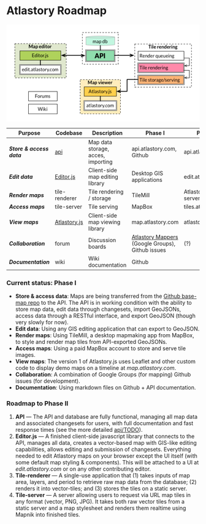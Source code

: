 # Atlastory Roadmap

![](./_img/Atlastory-Stack.png?raw=true)

| Purpose             | Codebase      | Description                        | Phase I                                          | Phase II                   |
|---------------------|---------------|------------------------------------|--------------------------------------------------|----------------------------|
| ***Store & access data*** | [api](https://github.com/atlastory/api)          | Map data storage, acces, importing | api.atlastory.com, Github                        | api.atlastory.com          |
| ***Edit data***           | [Editor.js](https://github.com/atlastory/Editor.js)     | Client-side map editing library    | Desktop GIS applications                         | edit.atlastory.com         |
| ***Render maps***         | tile-renderer | Tile rendering / storage           | TileMill                                         | Atlastory render server(s) |
| ***Access maps***         | tile-server   | Tile serving                       | MapBox                                           | tiles.atlastory.com        |
| ***View maps***           | [Atlastory.js](https://github.com/atlastory/Atlastory.js)  | Client-side map viewing library    | map.atlastory.com                                | atlastory.com              |
| ***Collaboration***       | forum         | Discussion boards                  | [Atlastory Mappers](http://forum.atlastory.com/) (Google Groups), Github issues | (?)                        |
| ***Documentation***       | wiki          | Wiki documentation                 | Github                                           |                            |

### Current status: Phase I

* **Store & access data**: Maps are being transferred from the [Github base-map repo](https://github.com/atlastory/base-map) to the API. The API is in working condition with the ability to store map data, edit data through changesets, import GeoJSONs, access data through a RESTful interface, and export GeoJSON (though very slowly for now).
* **Edit data**: Using any GIS editing application that can export to GeoJSON.
* **Render maps**: Using TileMill, a desktop mapmaking app from MapBox, to style and render map tiles from API-exported GeoJSONs.
* **Access maps**: Using a paid MapBox account to store and serve tile images.
* **View maps**: The version 1 of Atlastory.js uses Leaflet and other custom code to display demo maps on a timeline at *map.atlastory.com*.
* **Collaboration**: A combination of Google Groups (for mapping) Github issues (for development).
* **Documentation**: Using markdown files on Github + API documentation.

### Roadmap to Phase II

1. **API** — The API and database are fully functional, managing all map data and associated changesets for users, with full documentation and fast response times (see the more detailed [api/TODO](https://github.com/atlastory/api/blob/master/TODO.md)).
2. **Editor.js** — A finished client-side javascript library that connects to the API, manages all data, creates a vector-based map with GIS-like editing capabilities, allows editing and submission of changesets. Everything needed to edit Atlastory maps on your browser except the UI itself (with some default map styling & components). This will be attached to a UI at *edit.atlastory.com* or on any other contributing editor.
3. **Tile-renderer** — A single-use application that (1) takes inputs of map area, layers, and period to retrieve raw map data from the database; (2) renders it into vector-tiles; and (3) stores the tiles on a static server.
4. **Tile-server** — A server allowing users to request via URL map tiles in any format (vector, PNG, JPG). It takes both raw vector tiles from a static server and a map stylesheet and renders them realtime using Mapnik into finished tiles.


